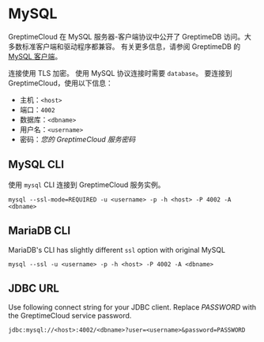 # MySQL

GreptimeCloud 在 MySQL 服务器-客户端协议中公开了 GreptimeDB 访问。大多数标准客户端和驱动程序都兼容。
有关更多信息，请参阅 GreptimeDB 的 [MySQL 客户端](https://docs.greptime.com/user-guide/clients/mysql)。

连接使用 TLS 加密。
使用 MySQL 协议连接时需要 `database`。
要连接到 GreptimeCloud，使用以下信息：

- 主机：`<host>`
- 端口：`4002`
- 数据库：`<dbname>`
- 用户名：`<username>`
- 密码：*您的 GreptimeCloud 服务密码*

## MySQL CLI

使用 `mysql` CLI 连接到 GreptimeCloud 服务实例。

```
mysql --ssl-mode=REQUIRED -u <username> -p -h <host> -P 4002 -A <dbname>
```

## MariaDB CLI

MariaDB's CLI has slightly different `ssl` option with original MySQL

```
mysql --ssl -u <username> -p -h <host> -P 4002 -A <dbname>
```

## JDBC URL

Use following connect string for your JDBC client. Replace *PASSWORD* with the
GreptimeCloud service password.

```
jdbc:mysql://<host>:4002/<dbname>?user=<username>&password=PASSWORD
```
